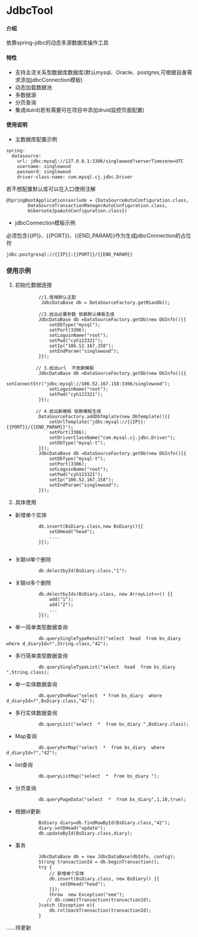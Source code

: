 # JdbcTool

#### 介绍
依靠spring-jdbc的动态多源数据库操作工具

#### 特性

- 支持主流关系型数据库数据库(默认mysql、Oracle、postgres,可根据自身需求添加jdbcConnection模板)
- 动态加载数据池
- 多数据源
- 分页查询
- 集成duird(若有需要可在项目中添加druid监控页面配置)


#### 使用说明
- 主数据库配置示例

```
spring:
  datasource:
    url: jdbc:mysql://127.0.0.1:3306/singlewood?serverTimezone=UTC
    username: singlewood
    password: singlewood
    driver-class-name: com.mysql.cj.jdbc.Driver
```
若不想配置默认库可以在入口使用注解

```
@SpringBootApplication(exclude = {DataSourceAutoConfiguration.class,
        DataSourceTransactionManagerAutoConfiguration.class,
        HibernateJpaAutoConfiguration.class})
```



- jdbcConnection模板示例

必须包含{{IP}}、{{PORT}}、{{END_PARAM}}作为生成jdbcConnection的占位符
```
jdbc:postgresql://{{IP}}:{{PORT}}/{{END_PARAM}}
```

### 使用示例
1. 初始化数据连接

```
            //1.使用默认主配
             JdbcDataBase db = DataSourceFactory.getMianDb();

            //2.给出必要参数 依赖默认模板生成
            JdbcDataBase db =DataSourceFactory.getDb(new DbInfo(){{
                setDbType("mysql");
                setPort(3306);
                setLogoinName("root");
                setPwd("cyh123321");
                setIp("106.52.167.158");
                setEndParam("singlewood");
            }});

           // 3.给出url  不依赖模板
            JdbcDataBase db =DataSourceFactory.getDb(new DbInfo(){{
                setConnectStr("jdbc:mysql://106.52.167.158:3306/singlewood");
                setLogoinName("root");
                setPwd("cyh123321");
            }});

           // 4.给出新模板 依赖模板生成
            DataSourceFactory.addDbTmplate(new DbTemplate(){{
                setUrlTemplate("jdbc:mysql://{{IP}}:{{PORT}}/{{END_PARAM}}");
                setPort(3306);
                setDriverClassName("com.mysql.cj.jdbc.Driver");
                setDbType("mysql-t");
            }});
            JdbcDataBase db =DataSourceFactory.getDb(new DbInfo(){{
                setDbType("mysql-t");
                setPort(3306);
                setLogoinName("root");
                setPwd("cyh123321");
                setIp("106.52.167.158");
                setEndParam("singlewood");
            }});
```
2. 具体使用
- 新增单个实体

```
            db.insert(BsDiary.class,new BsDiary(){{
                setDHead("head");
                ....
            }});
            
```
- 关联id单个删除

```
            db.delectbyId(BsDiary.class,"1");
```
- 关联id多个删除
```
            db.delectbyIds(BsDiary.class, new ArrayList<>() {{
                add("1");
                add("2");
                ...
            }});
```
- 单一简单类型数据查询

```
            db.querySingleTypeResult("select  head  from bs_diary where d_diaryId=?",String.class,"42");
```
- 多行简单类型数据查询

```
            db.querySingleTypeList("select  head  from bs_diary ",String.class);
```
- 单一实体数据查询

```
            db.queryOneRow("select  * from bs_diary  where d_diaryId=?",BsDiary.class,"42");
```
- 多行实体数据查询

```
            db.queryList("select  *  from bs_diary ",BsDiary.class);
```
- Map查询

```
            db.queryForMap("select  *  from bs_diary  where d_diaryId=?","42");
```
- list<Map>查询

```
            db.queryListMap("select  *  from bs_diary ");
```
- 分页查询

```
            db.queryPageData("select  *  from bs_diary",1,10,true);
```
- 根据id更新
```
            BsDiary diary=db.findRowById(BsDiary.class,"42");
            diary.setDHead("update");
            db.updateById(BsDiary.class,diary);
```
- 事务

```
            JdbcDataBase db = new JdbcDataBase(dbInfo, config);
            String transactionId = db.beginTransaction();
            try {
                // 新增单个实体
                db.insert(BsDiary.class, new BsDiary() {{
                    setDHead("head");
                }});
                throw  new Exception("eee");
               // db.commitTransaction(transactionId);
            }catch (Exception e){
                db.rollbackTransaction(transactionId);
            }
```
......待更新













